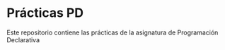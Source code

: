 # Prácticas PD

Este repositorio contiene las prácticas de la asignatura de Programación Declarativa